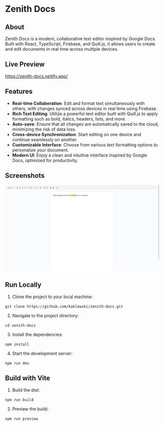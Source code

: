 # Zenith Docs

## About

Zenith Docs is a modern, collaborative text editor inspired by Google Docs. Built with React, TypeScript, Firebase, and Quill.js, it allows users to create and edit documents in real time across multiple devices.

## Live Preview

https://zenith-docs.netlify.app/

## Features

- **Real-time Collaboration**: Edit and format text simultaneously with others, with changes synced across devices in real time using Firebase.
- **Rich Text Editing**: Utilize a powerful text editor built with Quill.js to apply formatting such as bold, italics, headers, lists, and more.
- **Auto-save**: Ensure that all changes are automatically saved to the cloud, minimizing the risk of data loss.
- **Cross-device Synchronization**: Start editing on one device and continue seamlessly on another.
- **Customizable Interface**: Choose from various text formatting options to personalize your document.
- **Modern UI**: Enjoy a clean and intuitive interface inspired by Google Docs, optimized for productivity.

## Screenshots

![Screenshot 1](screenshots/screenshot1.png)

## Run Locally

1. Clone the project to your local machine:

`git clone https://github.com/kaklewski/zenith-docs.git`

2. Navigate to the project directory:

`cd zenith-docs`

3. Install the dependencies:

`npm install`

4. Start the development server:

`npm run dev`

## Build with Vite

1. Build the dist:

`npm run build`

2. Preview the build:

`npm run preview`
